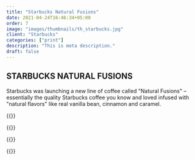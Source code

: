 ```yaml
---
title: "Starbucks Natural Fusions"
date: 2021-04-24T16:46:34+05:00
order: 7
image: "images/thumbnails/th_starbucks.jpg"
client: "Starbucks"
categories: ["print"]
description: "This is meta description."
draft: false
---
```


## STARBUCKS NATURAL FUSIONS

Starbucks was launching a new line of coffee called "Natural Fusions" – essentially the quality Starbucks coffee you know and loved infused with "natural flavors" like real vanilla bean, cinnamon and caramel.

{{<img-responsive src="/images/portfolio/starbucks/Starbucks2.jpg">}}

{{<img-responsive src="/images/portfolio/starbucks/Starbucks1.jpg">}}

{{<img-responsive src="/images/portfolio/starbucks/Starbucks3.jpg">}}

{{<img-responsive src="/images/portfolio/starbucks/Starbucks4.jpg">}}

